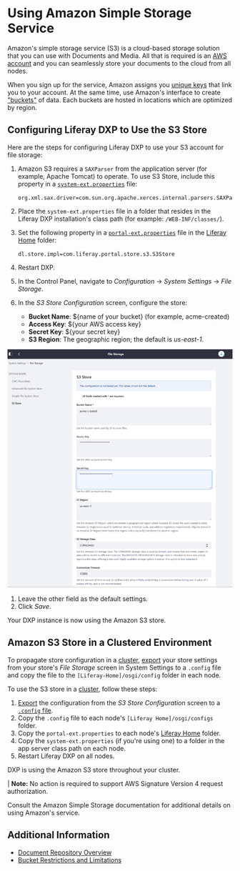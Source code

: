 # Using Amazon Simple Storage Service

Amazon's simple storage service (S3) is a cloud-based storage solution that you can use with Documents and Media. All that is required is an [AWS account](https://aws.amazon.com/s3/) and you can seamlessly store your documents to the cloud from all nodes.

When you sign up for the service, Amazon assigns you [unique keys](https://docs.aws.amazon.com/general/latest/gr/aws-sec-cred-types.html/) that link you to your account. At the same time, use Amazon's interface to create ["buckets"](https://docs.aws.amazon.com/AmazonS3/latest/user-guide/create-bucket.html) of data. Each buckets are hosted in locations which are optimized by region.

## Configuring Liferay DXP to Use the S3 Store

Here are the steps for configuring Liferay DXP to use your S3 account for file storage:

1. Amazon S3 requires a `SAXParser` from the application server (for example, Apache Tomcat) to operate. To use S3 Store, include this property in a [`system-ext.properties`](../14-reference/04-system-properties.md) file:

    ```properties
    org.xml.sax.driver=com.sun.org.apache.xerces.internal.parsers.SAXParser
    ```

1. Place the `system-ext.properties` file in a folder that resides in the Liferay DXP installation's class path (for example: `/WEB-INF/classes/`).

1. Set the following property in a [`portal-ext.properties`](https://help.liferay.com/hc/articles/360028712292-Portal-Properties) file in the [Liferay Home](../14-reference/01-liferay-home.md) folder:

    ```properties
    dl.store.impl=com.liferay.portal.store.s3.S3Store
    ```

1. Restart DXP.
1. In the Control Panel, navigate to *Configuration* &rarr; *System Settings* &rarr; *File Storage*.
1. In the *S3 Store Configuration* screen, configure the store:

    * **Bucket Name**: ${name of your bucket} (for example, acme-created)
    * **Access Key**: ${your AWS access key}
    * **Secret Key**: ${your secret key}
    * **S3 Region**: The geographic region; the default is _us-east-1_.

![Amazon S3 Store Configurations](./using-amazon-s3-store/images/01.png)

1. Leave the other field as the default settings.
1. Click _Save_.

Your DXP instance is now using the Amazon S3 store.

## Amazon S3 Store in a Clustered Environment

To propagate store configuration in a [cluster](https://help.liferay.com/hc/articles/360029123831-Liferay-DXP-Clustering), [export](https://help.liferay.com/hc/articles/360029131591-System-Settings#exporting-and-importing-configurations) your store settings from your store's *File Storage* screen in System Settings to a `.config` file and copy the file to the `[Liferay-Home]/osgi/config` folder in each node.

To use the S3 store in a [cluster](https://help.liferay.com/hc/articles/360029123831-Liferay-DXP-Clustering), follow these steps:

1. [Export](https://help.liferay.com/hc/articles/360029131591-System-Settings#exporting-and-importing-configurations) the configuration from the *S3 Store Configuration* screen to a [`.config` file](https://help.liferay.com/hc/articles/360029131651-Understanding-System-Configuration-Files).
1. Copy the `.config` file to each node's `[Liferay Home]/osgi/configs` folder.
1. Copy the `portal-ext.properties` to each node's [Liferay Home](../14-reference/01-liferay-home.md) folder.
1. Copy the `system-ext.properties` (if you're using one) to a folder in the app server class path on each node.
1. Restart Liferay DXP on all nodes.

DXP is using the Amazon S3 store throughout your cluster.

| **Note:** No action is required to support AWS Signature Version 4 request authorization.

Consult the Amazon Simple Storage documentation for additional details on using Amazon's service.

## Additional Information

* [Document Repository Overview](./document-repository-overview.md)
* [Bucket Restrictions and Limitations](https://docs.aws.amazon.com/AmazonS3/latest/dev//BucketRestrictions.html#bucketnamingrules)
